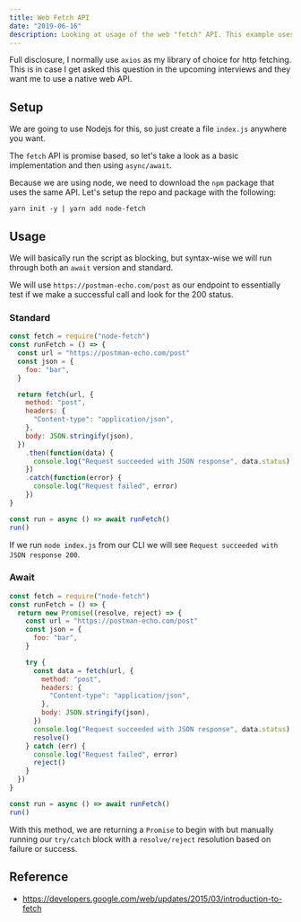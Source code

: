 ```yaml
---
title: Web Fetch API
date: "2019-06-16"
description: Looking at usage of the web "fetch" API. This example uses the node-fetch library for demonstration purposes.
---
```


Full disclosure, I normally use `axios` as my library of choice for http fetching. This is in case I get asked this question in the upcoming interviews and they want me to use a native web API.

<Ad />

## Setup

We are going to use Nodejs for this, so just create a file `index.js` anywhere you want.

The `fetch` API is promise based, so let's take a look as a basic implementation and then using `async/await`.

Because we are using node, we need to download the `npm` package that uses the same API. Let's setup the repo and package with the following:

```shell
yarn init -y | yarn add node-fetch
```

<Ad />

## Usage

We will basically run the script as blocking, but syntax-wise we will run through both an `await` version and standard.

We will use `https://postman-echo.com/post` as our endpoint to essentially test if we make a successful call and look for the 200 status.

### Standard

```javascript
const fetch = require("node-fetch")
const runFetch = () => {
  const url = "https://postman-echo.com/post"
  const json = {
    foo: "bar",
  }

  return fetch(url, {
    method: "post",
    headers: {
      "Content-type": "application/json",
    },
    body: JSON.stringify(json),
  })
    .then(function(data) {
      console.log("Request succeeded with JSON response", data.status)
    })
    .catch(function(error) {
      console.log("Request failed", error)
    })
}

const run = async () => await runFetch()
run()
```

If we run `node index.js` from our CLI we will see `Request succeeded with JSON response 200`.

### Await

```javascript
const fetch = require("node-fetch")
const runFetch = () => {
  return new Promise((resolve, reject) => {
    const url = "https://postman-echo.com/post"
    const json = {
      foo: "bar",
    }

    try {
      const data = fetch(url, {
        method: "post",
        headers: {
          "Content-type": "application/json",
        },
        body: JSON.stringify(json),
      })
      console.log("Request succeeded with JSON response", data.status)
      resolve()
    } catch (err) {
      console.log("Request failed", error)
      reject()
    }
  })
}

const run = async () => await runFetch()
run()
```

With this method, we are returning a `Promise` to begin with but manually running our `try/catch` block with a `resolve/reject` resolution based on failure or success.

<Ad />

## Reference

- https://developers.google.com/web/updates/2015/03/introduction-to-fetch
